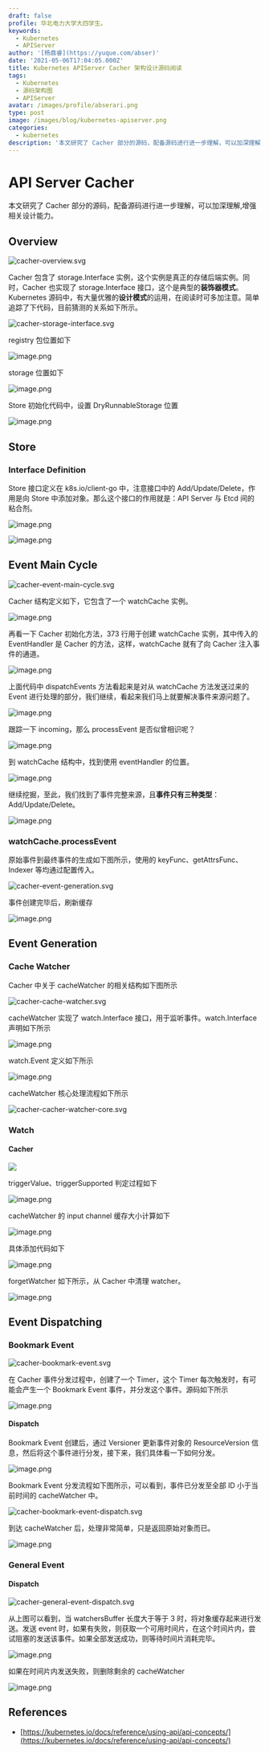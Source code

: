 ```yaml
---
draft: false
profile: 华北电力大学大四学生。
keywords:
  - Kubernetes
  - APIServer
author: '[杨鼎睿](https://yuque.com/abser)'
date: '2021-05-06T17:04:05.000Z'
title: Kubernetes APIServer Cacher 架构设计源码阅读
tags:
  - Kubernetes
  - 源码架构图
  - APIServer
avatar: /images/profile/abserari.png
type: post
image: /images/blog/kubernetes-apiserver.png
categories:
  - kubernetes
description: '本文研究了 Cacher 部分的源码，配备源码进行进一步理解，可以加深理解,增强相关设计能力。'
---
```


# API Server Cacher

本文研究了 Cacher 部分的源码，配备源码进行进一步理解，可以加深理解,增强相关设计能力。 

## Overview

![cacher-overview.svg](../.gitbook/assets/21.png)

Cacher 包含了 storage.Interface 实例，这个实例是真正的存储后端实例。同时，Cacher 也实现了 storage.Interface 接口，这个是典型的**装饰器模式**。Kubernetes 源码中，有大量优雅的**设计模式**的运用，在阅读时可多加注意。简单追踪了下代码，目前猜测的关系如下所示。

![cacher-storage-interface.svg](../.gitbook/assets/22.png)

registry 包位置如下

![image.png](../.gitbook/assets/23.png)

storage 位置如下

![image.png](../.gitbook/assets/24.png)

Store 初始化代码中，设置 DryRunnableStorage 位置

![image.png](../.gitbook/assets/25.png)

## Store

### Interface Definition

Store 接口定义在 k8s.io/client-go 中，注意接口中的 Add/Update/Delete，作用是向 Store 中添加对象。那么这个接口的作用就是：API Server 与 Etcd 间的粘合剂。

![image.png](../.gitbook/assets/26.png)

![image.png](../.gitbook/assets/27.png)

## Event Main Cycle

![cacher-event-main-cycle.svg](../.gitbook/assets/28.png)

Cacher 结构定义如下，它包含了一个 watchCache 实例。

![image.png](../.gitbook/assets/29%20%282%29.png)

再看一下 Cacher 初始化方法，373 行用于创建 watchCache 实例，其中传入的 EventHandler 是 Cacher 的方法，这样，watchCache 就有了向 Cacher 注入事件的通道。

![image.png](../.gitbook/assets/30.png)

上面代码中 dispatchEvents 方法看起来是对从 watchCache 方法发送过来的 Event 进行处理的部分，我们继续，看起来我们马上就要解决事件来源问题了。

![image.png](../.gitbook/assets/31.png)

跟踪一下 incoming，那么 processEvent 是否似曾相识呢？

![image.png](../.gitbook/assets/32.png)

到 watchCache 结构中，找到使用 eventHandler 的位置。

![image.png](../.gitbook/assets/33.png)

继续挖掘，至此，我们找到了事件完整来源，且**事件只有三种类型**：Add/Update/Delete。

![image.png](../.gitbook/assets/34.png)

### watchCache.processEvent

原始事件到最终事件的生成如下图所示，使用的 keyFunc、getAttrsFunc、Indexer 等均通过配置传入。

![cacher-event-generation.svg](../.gitbook/assets/35.png)

事件创建完毕后，刷新缓存

![image.png](../.gitbook/assets/36.png)

## Event Generation

### Cache Watcher

Cacher 中关于 cacheWatcher 的相关结构如下图所示

![cacher-cache-watcher.svg](../.gitbook/assets/37.png)

cacheWatcher 实现了 watch.Interface 接口，用于监听事件。watch.Interface 声明如下所示

![image.png](../.gitbook/assets/38.png)

watch.Event 定义如下所示

![image.png](../.gitbook/assets/39.png)

cacheWatcher 核心处理流程如下所示

![cacher-cacher-watcher-core.svg](../.gitbook/assets/40.png)

### Watch

#### Cacher

![](../.gitbook/assets/image%20%285%29.png)

triggerValue、triggerSupported 判定过程如下

![image.png](../.gitbook/assets/42.png)

cacheWatcher 的 input channel 缓存大小计算如下

![image.png](../.gitbook/assets/43.png)

具体添加代码如下

![image.png](../.gitbook/assets/44.png)

forgetWatcher 如下所示，从 Cacher 中清理 watcher。

![image.png](../.gitbook/assets/45.png)

## Event Dispatching

### Bookmark Event

![cacher-bookmark-event.svg](../.gitbook/assets/46.png)

在 Cacher 事件分发过程中，创建了一个 Timer，这个 Timer 每次触发时，有可能会产生一个 Bookmark Event 事件，并分发这个事件。源码如下所示

![image.png](../.gitbook/assets/47.png)

#### Dispatch

Bookmark Event 创建后，通过 Versioner 更新事件对象的 ResourceVersion 信息，然后将这个事件进行分发，接下来，我们具体看一下如何分发。

![image.png](../.gitbook/assets/48.png)

Bookmark Event 分发流程如下图所示，可以看到，事件已分发至全部 ID 小于当前时间的 cacheWatcher 中。

![cacher-bookmark-event-dispatch.svg](../.gitbook/assets/49.png)

到达 cacheWatcher 后，处理非常简单，只是返回原始对象而已。

![image.png](../.gitbook/assets/50.png)

### General Event

#### Dispatch

![cacher-general-event-dispatch.svg](../.gitbook/assets/51.png)

从上图可以看到，当 watchersBuffer 长度大于等于 3 时，将对象缓存起来进行发送。发送 event 时，如果有失败，则获取一个可用时间片，在这个时间片内，尝试阻塞的发送该事件。如果全部发送成功，则等待时间片消耗完毕。

![image.png](../.gitbook/assets/52.png)

如果在时间片内发送失败，则删除剩余的 cacheWatcher

![image.png](../.gitbook/assets/53.png)

## References

* [https://kubernetes.io/docs/reference/using-api/api-concepts/](https://kubernetes.io/docs/reference/using-api/api-concepts/)

